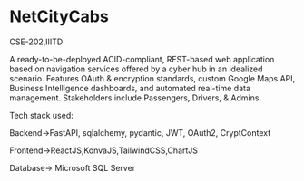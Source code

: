 # NetCityCabs
CSE-202,IIITD



A ready-to-be-deployed ACID-compliant, REST-based web application based on navigation services offered by a cyber hub in an idealized scenario. Features OAuth & encryption standards, custom Google Maps API, Business Intelligence dashboards, and automated real-time data management. Stakeholders include Passengers, Drivers, & Admins.



Tech stack used:

Backend->FastAPI, sqlalchemy, pydantic, JWT, OAuth2, CryptContext

Frontend->ReactJS,KonvaJS,TailwindCSS,ChartJS

Database-> Microsoft SQL Server
